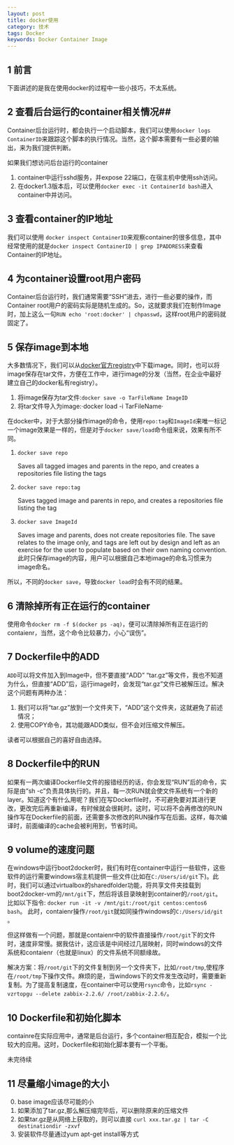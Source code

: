 ```yaml
---
layout: post
title: docker使用
category: 技术
tags: Docker
keywords: Docker Container Image
---
```


## 1 前言 ##
下面讲述的是我在使用docker的过程中一些小技巧，不太系统。

## 2 查看后台运行的container相关情况##

Container后台运行时，都会执行一个启动脚本，我们可以使用`docker logs ContainerID`来跟踪这个脚本的执行情况。当然，这个脚本需要有一些必要的输出，来为我们提供判断。

如果我们想访问后台运行的container

1. container中运行sshd服务，并expose 22端口，在宿主机中使用ssh访问。
2. 在docker1.3版本后，可以使用`docker exec -it ContainerId bash`进入container中并访问。

## 3 查看container的IP地址 ##

我们可以使用 `docker inspect ContainerID`来观察container的很多信息，其中经常使用的就是`docker inspect ContainerID | grep IPADDRESS`来查看Container的IP地址。

## 4 为container设置root用户密码 ##

Container后台运行时，我们通常需要“SSH”进去，进行一些必要的操作，而Container root用户的密码实际是随机生成的。So，这就要求我们在制作Image时，加上这么一句`RUN echo 'root:docker' | chpasswd`，这样root用户的密码就固定了。

## 5 保存image到本地 ##

大多数情况下，我们可以从[docker官方registry](https://registry.hub.docker.com/ "")中下载image。同时，也可以将image保存在tar文件，方便在工作中，进行image的分发（当然，在企业中最好建立自己的docker私有registry）。

1. 将image保存为tar文件:`docker save -o TarFileName ImageID`
2. 将tar文件导入为image:·docker load -i TarFileName·

在docker中，对于大部分操作image的命令，使用`repo:tag`和`ImageId`来唯一标记一个image效果是一样的，但是对于`docker save/load`命令组来说，效果有所不同。

1. `docker save repo`

    Saves all tagged images and parents in the repo, and creates a repositories file listing the tags
2. `docker save repo:tag`

    Saves tagged image and parents in repo, and creates a repositories file listing the tag
3. `docker save ImageId`

    Saves image and parents, does not create repositories file. The save relates to the image only, and tags are left out by design and left as an exercise for the user to populate based on their own naming convention.
    此时只保存image的内容，用户可以根据自己本地image的命名习惯来为image命名。
    
所以，不同的`docker save`，导致`docker load`时会有不同的结果。


## 6 清除掉所有正在运行的container ##
使用命令`docker rm -f $(docker ps -aq)`，便可以清除掉所有正在运行的contaienr，当然，这个命令比较暴力，小心“误伤”。

## 7 Dockerfile中的ADD ##
`ADD`可以将文件加入到Image中，但不要直接“ADD” “tar.gz”等文件，我也不知道为什么，但直接“ADD”后，运行image时，会发现“tar.gz”文件已被解压过。解决这个问题有两种办法：

1. 我们可以将“tar.gz”放到一个文件夹下，“ADD”这个文件夹，这就避免了前述情况；
2. 使用COPY命令，其功能跟ADD类似，但不会对压缩文件解压。

读者可以根据自己的喜好自由选择。

## 8 Dockerfile中的RUN ##
如果有一两次编译Dockerfile文件的报错经历的话，你会发现“RUN”后的命令，实际是由“sh -c”负责具体执行的。并且，每一次RUN就会使文件系统有一个新的layer。知道这个有什么用呢？我们在写Dockerfile时，不可避免要对其进行更改，更改完后再重新编译，有时候就会很耗时。这时，可以将不会再修改的RUN操作写在Dockerfile的前面，还需要多次修改的RUN操作写在后面。这样，每次编译时，前面编译的cache会被利用到，节省时间。

## 9 volume的速度问题 ##
在windows中运行boot2docker时，我们有时在container中运行一些软件，这些软件的运行需要windows宿主机提供一些文件(比如在`C:/Users/id/git`下)。此时，我们可以通过virtualbox的sharedfolder功能，将共享文件夹挂载到boot2docker-vm的`/mnt/git`下，然后将该目录映射到container的`/root/git`。比如以下指令:
`docker run -it -v /mnt/git:/root/git centos:centos6 bash`。
此时，contaienr操作`/root/git`就如同操作windows的`C:/Users/id/git` 。

但这样做有一个问题，那就是contaienr中的软件直接操作`/root/git`下的文件时，速度非常慢。据我估计，这应该是中间经过几层映射，同时windows的文件系统和contaienr（也就是linux）的文件系统不同额缘故。

解决方案：将`/root/git`下的文件复制到另一个文件夹下，比如`/root/tmp`,使程序在`/root/tmp`下操作文件。麻烦的是，当windows下的文件发生改动时，需要重新复制。为了提高复制速度，在container中可以使用`rsync`命令，比如`rsync -vzrtopgu --delete zabbix-2.2.6/ /root/zabbix-2.2.6/`。

## 10 Dockerfile和初始化脚本 ##

containre在实际应用中，通常是后台运行，多个container相互配合，模拟一个比较大的应用。这时，Dockerfile和初始化脚本要有一个平衡。

未完待续

## 11 尽量缩小image的大小 ##

0. base image应该尽可能的小
1. 如果添加了tar.gz,那么解压缩完毕后，可以删除原来的压缩文件
2. 如果tar.gz是从网络上获取的，则可以直接  `curl xxx.tar.gz | tar -C destinationdir -zxvf`
3. 安装软件尽量通过yum apt-get install等方式  




